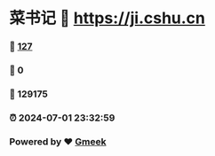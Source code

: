 # 菜书记 :link: https://ji.cshu.cn 
### :page_facing_up: [127](https://ji.cshu.cn/tag.html) 
### :speech_balloon: 0 
### :hibiscus: 129175 
### :alarm_clock: 2024-07-01 23:32:59 
### Powered by :heart: [Gmeek](https://github.com/Meekdai/Gmeek)

